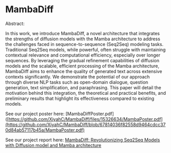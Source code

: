 # MambaDiff
Abstract:

In this work, we introduce MambaDiff, a novel architecture that integrates the strengths of diffusion models with the Mamba architecture to address the challenges faced in sequence-to-sequence (Seq2Seq) modeling tasks. Traditional Seq2Seq models, while powerful, often struggle with maintaining contextual relevance and computational efficiency, especially over longer sequences. By leveraging the gradual refinement capabilities of diffusion models and the scalable, efficient processing of the Mamba architecture, MambaDiff aims to enhance the quality of generated text across extensive contexts significantly. We demonstrate the potential of our approach through diverse NLP tasks such as open-domain dialogue, question generation, text simplification, and paraphrasing. This paper will detail the motivation behind this integration, the theoretical and practical benefits, and preliminary results that highlight its effectiveness compared to existing models.

See our project poster here:
[MambaDiffPoster.pdf]([https://github.com/XiyahC/MambaDiff/files/15326634/MambaPoster.pdf](https://github.com/XiyahC/MambaDiff/blob/67814036f82558d9464cdcc370d84ab57117b45a/MambaPoster.pdf)

See our project report here:
[MambaDiff: Revolutionizing Seq2Seq Models with Diffusion model and Mamba architecture](https://github.com/XiyahC/MambaDiff/blob/d1a08d0af1a84309b7f7bb1d5c5c3c461bc7d749/Final_Report_MambaDiff__Revolutionizing_Seq2Seq_Models_with_Diffusion_Model_and_Mamba_Architectures.pdf)
